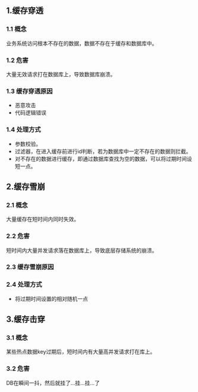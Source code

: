 ## 1.缓存穿透
### 1.1 概念
业务系统访问根本不存在的数据，数据不存在于缓存和数据库中。
### 1.2 危害
大量无效请求打在数据库上，导致数据库崩溃。
### 1.3 缓存穿透原因
+ 恶意攻击
+ 代码逻辑错误
### 1.4 处理方式
+ 参数校验。
+ 过滤器，在进入缓存前进行id判断，若为数据库中一定不存在的数据则拦截。
+ 对不存在的数据进行缓存，即通过数据库查找为空的数据，可以将过期时间设短一点。
## 2.缓存雪崩
### 2.1 概念
大量缓存在短时间内同时失效。
### 2.2 危害
短时间内大量并发请求落在数据库上，导致底层存储系统的崩溃。
### 2.3 缓存雪崩原因
### 2.4 处理方式
+ 将过期时间设置的相对随机一点
## 3.缓存击穿
### 3.1 概念
某些热点数据key过期后，短时间内有大量高并发请求打在库上。
### 3.2 危害
DB在瞬间一抖，然后就挂了...挂...挂...了
